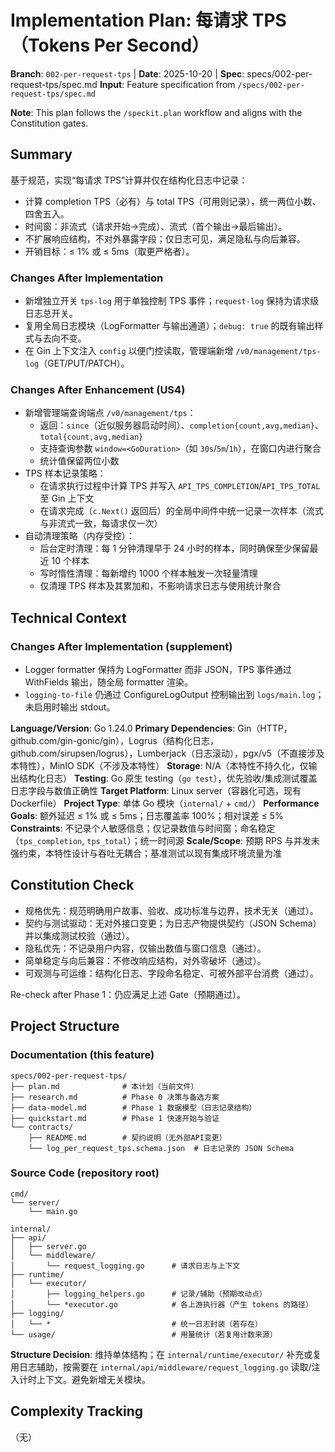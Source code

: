 # Implementation Plan: 每请求 TPS（Tokens Per Second）

**Branch**: `002-per-request-tps` | **Date**: 2025-10-20 | **Spec**: specs/002-per-request-tps/spec.md
**Input**: Feature specification from `/specs/002-per-request-tps/spec.md`

**Note**: This plan follows the `/speckit.plan` workflow and aligns with the Constitution gates.

## Summary

基于规范，实现“每请求 TPS”计算并仅在结构化日志中记录：
- 计算 completion TPS（必有）与 total TPS（可用则记录），统一两位小数、四舍五入。
- 时间窗：非流式（请求开始→完成）、流式（首个输出→最后输出）。
- 不扩展响应结构，不对外暴露字段；仅日志可见，满足隐私与向后兼容。
- 开销目标：≤ 1% 或 ≤ 5ms（取更严格者）。

### Changes After Implementation
- 新增独立开关 `tps-log` 用于单独控制 TPS 事件；`request-log` 保持为请求级日志总开关。
- 复用全局日志模块（LogFormatter 与输出通道）；`debug: true` 的既有输出样式与去向不变。
- 在 Gin 上下文注入 `config` 以便门控读取，管理端新增 `/v0/management/tps-log`（GET/PUT/PATCH）。

### Changes After Enhancement (US4)
- 新增管理端查询端点 `/v0/management/tps`：
  - 返回：`since`（近似服务器启动时间）、`completion{count,avg,median}`、`total{count,avg,median}`
  - 支持查询参数 `window=<GoDuration>`（如 `30s`/`5m`/`1h`），在窗口内进行聚合
  - 统计值保留两位小数
- TPS 样本记录策略：
  - 在请求执行过程中计算 TPS 并写入 `API_TPS_COMPLETION`/`API_TPS_TOTAL` 至 Gin 上下文
  - 在请求完成（`c.Next()` 返回后）的全局中间件中统一记录一次样本（流式与非流式一致，每请求仅一次）
- 自动清理策略（内存受控）：
  - 后台定时清理：每 1 分钟清理早于 24 小时的样本，同时确保至少保留最近 10 个样本
  - 写时惰性清理：每新增约 1000 个样本触发一次轻量清理
  - 仅清理 TPS 样本及其累加和，不影响请求日志与使用统计聚合

## Technical Context

### Changes After Implementation (supplement)
- Logger formatter 保持为 LogFormatter 而非 JSON，TPS 事件通过 WithFields 输出，随全局 formatter 渲染。
- `logging-to-file` 仍通过 ConfigureLogOutput 控制输出到 `logs/main.log`；未启用时输出 stdout。

**Language/Version**: Go 1.24.0
**Primary Dependencies**: Gin（HTTP，github.com/gin-gonic/gin），Logrus（结构化日志，github.com/sirupsen/logrus），Lumberjack（日志滚动），pgx/v5（不直接涉及本特性），MinIO SDK（不涉及本特性）
**Storage**: N/A（本特性不持久化，仅输出结构化日志）
**Testing**: Go 原生 testing（`go test`），优先验收/集成测试覆盖日志字段与数值正确性
**Target Platform**: Linux server（容器化可选，现有 Dockerfile）
**Project Type**: 单体 Go 模块（`internal/` + `cmd/`）
**Performance Goals**: 额外延迟 ≤ 1% 或 ≤ 5ms；日志覆盖率 100%；相对误差 ≤ 5%
**Constraints**: 不记录个人敏感信息；仅记录数值与时间窗；命名稳定（`tps_completion`, `tps_total`）；统一时间源
**Scale/Scope**: 预期 RPS 与并发未强约束，本特性设计与吞吐无耦合；基准测试以现有集成环境流量为准

## Constitution Check

- 规格优先：规范明确用户故事、验收、成功标准与边界，技术无关（通过）。
- 契约与测试驱动：无对外接口变更；为日志产物提供契约（JSON Schema）并以集成测试校验（通过）。
- 隐私优先：不记录用户内容，仅输出数值与窗口信息（通过）。
- 简单稳定与向后兼容：不修改响应结构，对外零破坏（通过）。
- 可观测与可运维：结构化日志、字段命名稳定、可被外部平台消费（通过）。

Re-check after Phase 1：仍应满足上述 Gate（预期通过）。

## Project Structure

### Documentation (this feature)
```
specs/002-per-request-tps/
├── plan.md              # 本计划（当前文件）
├── research.md          # Phase 0 决策与备选方案
├── data-model.md        # Phase 1 数据模型（日志记录结构）
├── quickstart.md        # Phase 1 快速开始与验证
└── contracts/
    ├── README.md        # 契约说明（无外部API变更）
    └── log_per_request_tps.schema.json  # 日志记录的 JSON Schema
```

### Source Code (repository root)
```
cmd/
└── server/
    └── main.go

internal/
├── api/
│   ├── server.go
│   └── middleware/
│       └── request_logging.go      # 请求日志与上下文
├── runtime/
│   └── executor/
│       ├── logging_helpers.go      # 记录/辅助（预期改动点）
│       └── *executor.go            # 各上游执行器（产生 tokens 的路径）
├── logging/
│   └── *                           # 统一日志封装（若存在）
└── usage/                          # 用量统计（若复用计数来源）
```

**Structure Decision**: 维持单体结构；在 `internal/runtime/executor/` 补充或复用日志辅助，按需要在 `internal/api/middleware/request_logging.go` 读取/注入计时上下文。避免新增无关模块。

## Complexity Tracking

（无）
